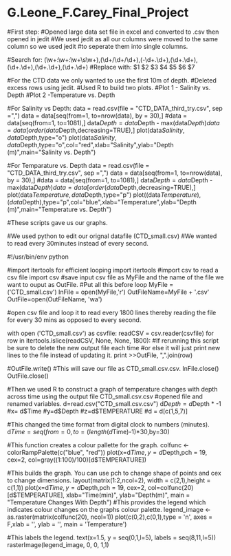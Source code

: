 # G.Leone_F.Carey_Final_Project
#First step:
#Opened large data set file in excel and converted to .csv then opened in jedit
#We used jedit as all our columns were moved to the same column so we used jedit 
#to seperate them into single columns.

#Search for: (\w+\:\w+\:\w+\s\w+)\,(\d+\/\d+\/\d+)\,(\-\d+\.\d+)\,(\d+\.\d+)\,(\d+\.\d+)\,(\d+\.\d+)\,(\d+\.\d+)
#Replace with: $1 $2 $3 $4 $5 $6 $7

#For the CTD data we only wanted to use the first 10m of depth. 
#Deleted excess rows using jedit.
#Used R to build two plots.
#Plot 1 - Salinity vs. Depth
#Plot 2 -Temperature vs. Depth

#For Salinity vs Depth:
data = read.csv(file = "CTD_DATA_third_try.csv", sep =",")
data = data[seq(from=1, to=nrow(data), by = 30),]
#data = data[seq(from=1, to=1081),]
data$Depth = data$Depth - max(data$Depth)
data = data[order(data$Depth,decreasing=TRUE),]
plot(data$Salinity, data$Depth,type="o")
plot(data$Salinity, data$Depth,type="o",col="red",xlab="Salinity",ylab="Depth (m)",main="Salinity vs. Depth")

#For Temparature vs. Depth 
data = read.csv(file = "CTD_DATA_third_try.csv", sep =",")
data = data[seq(from=1, to=nrow(data), by = 30),]
#data = data[seq(from=1, to=1081),]
data$Depth = data$Depth - max(data$Depth)
data = data[order(data$Depth,decreasing=TRUE),]
plot(data$Temperature, data$Depth,type="p")
plot((data$Temperature),(data$Depth),type="p",col="blue",xlab="Temperature",ylab="Depth (m)",main="Temperature vs. Depth")

#These scripts gave us our graphs.

#We used python to edit our orignal datafile (CTD_small.csv)
#We wanted to read every 30minutes instead of every second. 

#!/usr/bin/env python


#import itertools for efficient looping
import itertools
#import csv to read a csv file
import csv
#save input csv file as MyFile and the name of the file we want to ouput as OutFile. 
#Put all this before loop
MyFile = ('CTD_small.csv')
InFile = open(MyFile,'r')
OutFileName=MyFile + '.csv'
OutFile=open(OutFileName, 'wa')

#open csv file and loop it to read every 1800 lines thereby reading the file for every 30 mins as opposed to every second.

with open ('CTD_small.csv') as csvfile:
	readCSV = csv.reader(csvfile)
	for row in itertools.islice(readCSV, None, None, 1800):
#If rerunning this script be sure to delete the new output file each time
#or else it will just print new lines to the file instead of updating it.
		print >>OutFile, ",".join(row)

#OutFile.write()
#This will save our file as CTD_small.csv.csv. 
InFile.close()
OutFile.close()

#Then we used R to construct a graph of temperature changes with depth across time using the output file CTD_small.csv.csv
#opened file and renamed variables.
d=read.csv("CTD_small.csv.csv")
d$Depth = d$Depth * -1
#x= d$Time
#y=d$Depth
#z=d$TEMPERATURE
#d = d[c(1,5,7)]

#This changed the time format from digital clock to numbers (minutes).
d$Time = seq(from=0,to=(length(d$Time)-1)*30,by=30)

#This function creates a colour pallette for the graph.
colfunc <- colorRampPalette(c("blue", "red"))
plot(x=d$Time,y=d$Depth,pch = 19, cex=2, col=gray((1:100)/100)[d$TEMPERATURE])

#This builds the graph. You can use pch to change shape of points and cex to change dimensions.
layout(matrix(1:2,ncol=2), width = c(2,1),height = c(1,1))
plot(x=d$Time,y=d$Depth,pch = 19, cex=2, col=colfunc(20)[d$TEMPERATURE], xlab="Time(min)", ylab="Depth(m)", main = "Temperature Changes With Depth")
#This provides the legend which indicates colour changes on the graphs colour palette.
legend_image <- as.raster(matrix(colfunc(20), ncol=1))
plot(c(0,2),c(0,1),type = 'n', axes = F,xlab = '', ylab = '', main = 'Temperature')

#This labels the legend.
text(x=1.5, y = seq(0,1,l=5), labels = seq(8,11,l=5))
rasterImage(legend_image, 0, 0, 1,1)








